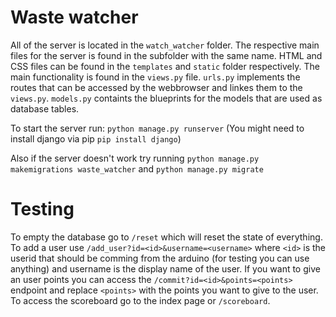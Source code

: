 # Waste watcher

All of the server is located in the `watch_watcher` folder. The respective main files for the server is found in the subfolder with the same name. HTML and CSS files can be found in the `templates` and `static` folder respectively. The main functionality is found in the `views.py` file. `urls.py` implements the routes that can be accessed by the webbrowser and linkes them to the `views.py`. `models.py` containts the blueprints for the models that are used as database tables. 


To start the server run: `python manage.py runserver` (You might need to install django via pip `pip install django`)

Also if the server doesn't work try running `python manage.py makemigrations waste_watcher` and `python manage.py migrate`

# Testing

To empty the database go to `/reset` which will reset the state of everything. 
To add a user use `/add_user?id=<id>&username=<username>` where `<id>` is the userid that should be comming from the arduino (for testing you can use anything) and username is the display name of the user. If you want to give an user points you can access the `/commit?id=<id>&points=<points>` endpoint and replace `<points>` with the points you want to give to the user. To access the scoreboard go to the index page or `/scoreboard`.

